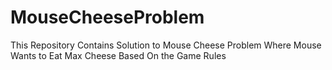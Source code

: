 # MouseCheeseProblem
This Repository Contains Solution to Mouse Cheese Problem Where Mouse Wants to Eat Max Cheese Based On the Game Rules 
